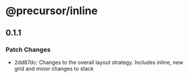 # @precursor/inline

## 0.1.1

### Patch Changes

-   2dd87dc: Changes to the overall layout strategy. Includes inline, new grid and minor changes to stack
